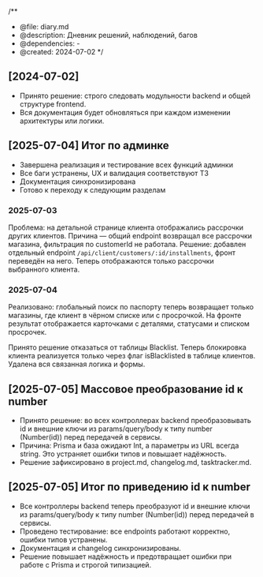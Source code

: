 /**
 * @file: diary.md
 * @description: Дневник решений, наблюдений, багов
 * @dependencies: -
 * @created: 2024-07-02
 */

## [2024-07-02]
- Принято решение: строго следовать модульности backend и общей структуре frontend.
- Вся документация будет обновляться при каждом изменении архитектуры или логики.

## [2025-07-04] Итог по админке
- Завершена реализация и тестирование всех функций админки
- Все баги устранены, UX и валидация соответствуют ТЗ
- Документация синхронизирована
- Готово к переходу к следующим разделам 

### 2025-07-03
Проблема: на детальной странице клиента отображались рассрочки других клиентов. Причина — общий endpoint возвращал все рассрочки магазина, фильтрация по customerId не работала. Решение: добавлен отдельный endpoint `/api/client/customers/:id/installments`, фронт переведён на него. Теперь отображаются только рассрочки выбранного клиента. 

### 2025-07-04
Реализовано: глобальный поиск по паспорту теперь возвращает только магазины, где клиент в чёрном списке или с просрочкой. На фронте результат отображается карточками с деталями, статусами и списком просрочек.

Принято решение отказаться от таблицы Blacklist. Теперь блокировка клиента реализуется только через флаг isBlacklisted в таблице клиентов. Удалена вся связанная логика и формы. 

## [2025-07-05] Массовое преобразование id к number
- Принято решение: во всех контроллерах backend преобразовывать id и внешние ключи из params/query/body к типу number (Number(id)) перед передачей в сервисы.
- Причина: Prisma и база ожидают Int, а параметры из URL всегда string. Это устраняет ошибки типов и повышает надёжность.
- Решение зафиксировано в project.md, changelog.md, tasktracker.md. 

## [2025-07-05] Итог по приведению id к number
- Все контроллеры backend теперь преобразуют id и внешние ключи из params/query/body к типу number (Number(id)) перед передачей в сервисы.
- Проведено тестирование: все endpoints работают корректно, ошибки типов устранены.
- Документация и changelog синхронизированы.
- Решение повышает надёжность и предотвращает ошибки при работе с Prisma и строгой типизацией. 